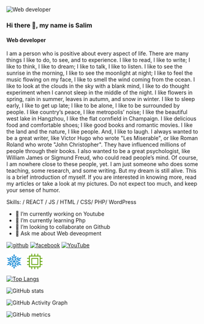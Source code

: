 ![Web developer](https://z-p3-scontent.fdac12-1.fna.fbcdn.net/v/t39.30808-6/310521323_3180686385502908_302008723975738784_n.jpg?stp=dst-jpg_s960x960&_nc_cat=111&ccb=1-7&_nc_sid=e3f864&_nc_ohc=_8qUwg871mYAX9HcwXp&_nc_ht=z-p3-scontent.fdac12-1.fna&oh=00_AfAp2askDBJ-1SkeBAjTu4wT02ienJc6Zz67-fpzaLZi5A&oe=63A34368)

### Hi there 👋, my name is Salim
#### Web developer

I am a person who is positive about every aspect of life. There are many things I like to do, to see, and to experience. I like to read, I like to write; I like to think, I like to dream; I like to talk, I like to listen. I like to see the sunrise in the morning, I like to see the moonlight at night; I like to feel the music flowing on my face, I like to smell the wind coming from the ocean. I like to look at the clouds in the sky with a blank mind, I like to do thought experiment when I cannot sleep in the middle of the night. I like flowers in spring, rain in summer, leaves in autumn, and snow in winter. I like to sleep early, I like to get up late; I like to be alone, I like to be surrounded by people. I like country’s peace, I like metropolis’ noise; I like the beautiful west lake in Hangzhou, I like the flat cornfield in Champaign. I like delicious food and comfortable shoes; I like good books and romantic movies. I like the land and the nature, I like people. And, I like to laugh. I always wanted to be a great writer, like Victor Hugo who wrote "Les Miserable", or like Roman Roland who wrote "John Christopher". They have influenced millions of people through their books. I also wanted to be a great psychologist, like William James or Sigmund Freud, who could read people’s mind. Of course, I am nowhere close to these people, yet. I am just someone who does some teaching, some research, and some writing. But my dream is still alive. This is a brief introduction of myself. If you are interested in knowing more, read my articles or take a look at my pictures. Do not expect too much, and keep your sense of humor. 

Skills: / REACT / JS / HTML / CSS/ PHP/ WordPress

- 🔭 I’m currently working on Youtube 
- 🌱 I’m currently learning Php 
- 👯 I’m looking to collaborate on Github 
- 💬 Ask me about Web deveopment 


[<img src='https://cdn.jsdelivr.net/npm/simple-icons@3.0.1/icons/github.svg' alt='github' height='40'>](https://github.com/https://github.com/sobujpata)  [<img src='https://cdn.jsdelivr.net/npm/simple-icons@3.0.1/icons/facebook.svg' alt='facebook' height='40'>](https://www.facebook.com/mdsalim.reza.735)  [<img src='https://cdn.jsdelivr.net/npm/simple-icons@3.0.1/icons/youtube.svg' alt='YouTube' height='40'>](https://www.youtube.com/channel/https://www.youtube.com/channel/UCQWwrCechVxNqmJZs5DrGAg)  

<a href='https://archiveprogram.github.com/'><img src='https://raw.githubusercontent.com/acervenky/animated-github-badges/master/assets/acbadge.gif' width='40' height='40'></a> <a href='https://docs.github.com/en/developers'><img src='https://raw.githubusercontent.com/acervenky/animated-github-badges/master/assets/devbadge.gif' width='40' height='40'></a> 

[![Top Langs](https://github-readme-stats.vercel.app/api/top-langs/?username=https://github.com/sobujpata)](https://github.com/anuraghazra/github-readme-stats)

![GitHub stats](https://github-readme-stats.vercel.app/api?username=https://github.com/sobujpata&show_icons=true)  

![GitHub Activity Graph](https://activity-graph.herokuapp.com/graph?username=https://github.com/sobujpata)  

![GitHub metrics](https://metrics.lecoq.io/https://github.com/sobujpata)  





